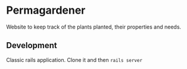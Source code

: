 Permagardener
=============

Website to keep track of the plants planted, their properties and needs.

Development
-----------

Classic rails application. Clone it and then 
```rails server```